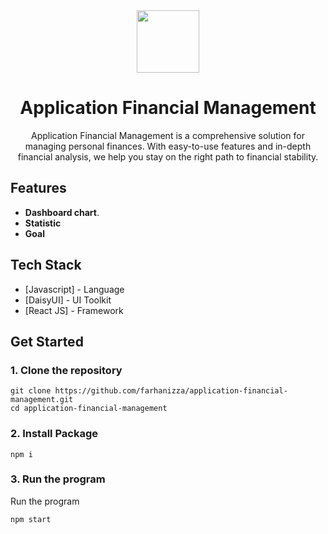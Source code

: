 <div align="center">
  <img src="(https://github.com/farhanizza/application-financial-management/assets/56186641/129f1f89-2487-4fdc-8fa6-11fcca08567b)" width="100px"/>
  <h1 align="center">Application Financial Management</h1>

Application Financial Management is a comprehensive solution for managing personal finances. With easy-to-use features and in-depth financial analysis, we help you stay on the right path to financial stability.

</div>

## Features
- **Dashboard chart**.
- **Statistic**
- **Goal**

## Tech Stack
- [Javascript] - Language
- [DaisyUI] - UI Toolkit
- [React JS] - Framework

## Get Started
### 1. Clone the repository

```shell
git clone https://github.com/farhanizza/application-financial-management.git
cd application-financial-management
```

### 2. Install Package
```shell
npm i
```

### 3. Run the program
Run the program 
```shell
npm start
```
